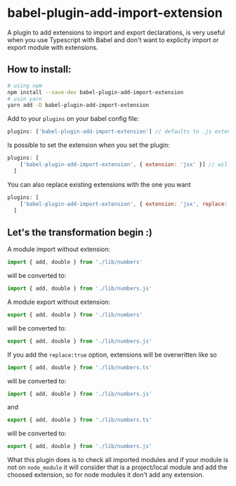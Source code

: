 # babel-plugin-add-import-extension
A plugin to add extensions to import and export declarations, is very useful when you use Typescript with Babel and don't want to explicity import or export module with extensions.

## How to install:
```sh
# using npm
npm install --save-dev babel-plugin-add-import-extension
# usin yarn
yarn add -D babel-plugin-add-import-extension
```

Add to your `plugins` on your babel config file:
```js
plugins: ['babel-plugin-add-import-extension'] // defaults to .js extension
```
Is possible to set the extension when you set the plugin:
```js
plugins: [
    ['babel-plugin-add-import-extension', { extension: 'jsx' }] // will add jsx extension
  ]
```
You can also replace existing extensions with the one you want
```js
plugins: [
    ['babel-plugin-add-import-extension', { extension: 'jsx', replace: true }] // will add jsx extension
  ]
```
## Let's the transformation begin :)

A module import without extension:
```js
import { add, double } from './lib/numbers'
```
will be converted to:
```js
import { add, double } from './lib/numbers.js'
```

A module export without extension:
```js
export { add, double } from './lib/numbers'
```
will be converted to:
```js
export { add, double } from './lib/numbers.js'
```

If you add the `replace:true` option, extensions will be overwritten like so

```js
import { add, double } from './lib/numbers.ts'
```
will be converted to:
```js
import { add, double } from './lib/numbers.js'
```
and
```js
export { add, double } from './lib/numbers.ts'
```
will be converted to:
```js
export { add, double } from './lib/numbers.js'
```

What this plugin does is to check all imported modules and if your module is not on `node_module` it will consider that is a project/local module and add the choosed extension, so for node modules it don't add any extension.
